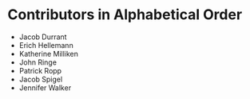 # Contributors in Alphabetical Order

-   Jacob Durrant
-   Erich Hellemann
-   Katherine Milliken
-   John Ringe
-   Patrick Ropp
-   Jacob Spigel
-   Jennifer Walker
